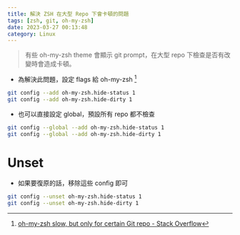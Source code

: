 ```yaml
---
title: 解決 ZSH 在大型 Repo 下會卡頓的問題
tags: [zsh, git, oh-my-zsh]
date: 2023-03-27 00:13:48
category: Linux
---
```

> 有些 oh-my-zsh theme 會顯示 git prompt，在大型 repo 下檢查是否有改變時會造成卡頓。

- 為解決此問題，設定 flags 給 oh-my-zsh [^1]
[^1]: [oh-my-zsh slow, but only for certain Git repo - Stack Overflow](https://stackoverflow.com/questions/12765344/oh-my-zsh-slow-but-only-for-certain-git-repo)

```bash
git config --add oh-my-zsh.hide-status 1
git config --add oh-my-zsh.hide-dirty 1
```

- 也可以直接設定 global，預設所有 repo 都不檢查

```bash
git config --global --add oh-my-zsh.hide-status 1
git config --global --add oh-my-zsh.hide-dirty 1
```

# Unset

- 如果要復原的話，移除這些 config 即可

```bash
git config --unset oh-my-zsh.hide-status 1
git config --unset oh-my-zsh.hide-dirty 1
```
